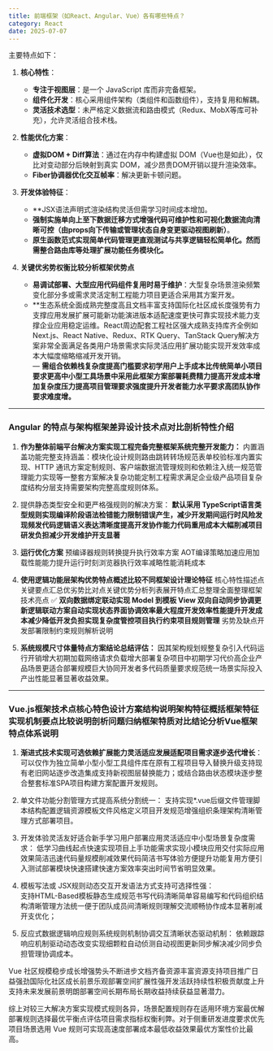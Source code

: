 ```yaml
---
title: 前端框架（如React、Angular、Vue）各有哪些特点？
category: React
date: 2025-07-07
---
```

主要特点如下：

1.  **核心特性**：
    -   **专注于视图层**：是一个 JavaScript 库而非完备框架。  
    -   **组件化开发**：核心采用组件架构（类组件和函数组件），支持复用和解耦。  
    -   **灵活技术选型**：未严格定义数据流和路由模式（Redux、MobX等库可补充），允许灵活组合技术栈。

2.  **性能优化方案**：
    -   **虚拟DOM + Diff算法**：通过在内存中构建虚拟 DOM（Vue也是如此），仅比对变动部分后映射到真实 DOM，减少昂贵DOM开销以提升渲染效率。  
    -   **Fiber协调器优化交互帧率**：解决更新卡顿问题。

3.  **开发体验特征**：
    -   **JSX语法声明式渲染结构灵活但需学习时间成本增加。 
    -   **强制实施单向上至下数据迁移方式增强代码可维护性和可视化数据流向清晰可控（由props向下传输或管理状态自身变更驱动视图刷新）**。  
    -   **原生函数范式实现简单代码管理更直观测试与共享逻辑轻松简单化。然而需整合路由库等处理扩展功能任务模块化。**

4.  **关键优劣势权衡比较分析框架优势点**  
     + **易调试部署、大型应用代码组件复用时易于维护**：大型复杂场景渲染频繁变化部分多或需求灵活定制工程能力项目更适合采用其方案开发。   
     + **生态系统全面成熟完整度高且文档丰富支持国际化社区成长度强势有力支撑应用发展扩展可能新功能演进版本适配速度更快可靠实现技术能力支撑企业应用稳定运维。React周边配套工程社区强大成熟支持库齐全例如Next.js、React Native、Redux、RTK Query、TanStack Query解决方案非常全面满足各类用户场景需求实际灵活应用扩展功能实现开发效率成本大幅度缩略缩减开发开销。   
    — **需组合依赖栈复杂度提高门槛要求初学用户上手成本比传统简单小项目要求更高中小型工具场景中采用此框架方案部署耗费精力提高开发成本增加复杂度压力提高项目管理要求强度提升开发者能力水平要求高团队协作要求难度增。**

---
### Angular 的特点与架构框架差异设计技术点对比剖析特性介绍

1. **作为整体前端平台解决方案实现工程完备完整框架系统完整开发能力：**
   内置涵盖功能完整支持涵盖：模块化设计规则路由跳转转场规范表单校验标准内置实现、HTTP 通讯方案定制规则、客户端数据流管理规则和依赖注入统一规范管理能力实现等一整套方案解决复杂功能定制工程需求满足企业级产品项目复杂度结构分层支持需要架构完整高度规则体系。

2. 提供静态类型安全和更严格强规则的解决方案：
   **默认采用 TypeScript语言类型规则实现编译阶段语法检错能力限制错误产生，减少开发期间运行时风险发现频发代码逻辑语义表达清晰度提高开发协作能力代码重用成本大幅削减项目研发负担减少开发维护开支显著**

3.  **运行优化方案**
   预编译器规则转换提升执行效率方案 AOT编译策略加速应用加载性能能力提升运行时刻浏览器执行效率减略性能消耗成本

4.  **使用逻辑功能层架构优势特点概述比较不同框架设计理论特征**
     核心特性描述点关键要点汇总优劣势比对点关键优势分析列表展开特点汇总整理全面整理框架技术亮点
    ✅ **双向数据绑定联动实现 Model 到模板 View 双向自动同步协调更新逻辑联动方案自动实现状态界面协调效率最大程度开发效率性能提升开发成本减少降低开发负担实现复杂度管控项目执行约束项目规则管理**
     劣势及缺点开发部署限制约束规则解析说明

5.  **系统规模尺寸体量特点方案结论总结评估：**
    因其架构规划规整复杂引入代码运行开销增大初期加载网络请求负载增大部署复杂项目中初期学习代价高企业产品场景更适合部署规模巨大协同开发者多代码质量要求规范统一场景实际投入产出性能显著显著收益效果。

---
### Vue.js框架技术点核心特色设计方案结构说明架构特征概括框架特征实现机制要点比较说明剖析问题归纳框架特质对比结论分析Vue框架特点体系说明

1.  **渐进式技术实现可选依赖扩展能力灵活适应发展适配项目需求逐步迭代增长**：
     可以仅作为独立简单小型小型工具组件库在原有工程项目导入替换升级支持现有老旧网站逐步改造集成支持新视图层替换能力；或结合路由状态模块逐步整合整套标准SPA项目构建方案配置开发规则。

2.  单文件功能分割管理方式提高系统分割统一：
    支持实现*.vue后缀文件管理脚本结构配置逻辑资源模板文件风格定义项目开发规范增强组织条理架构清晰管理方式部署项目。

3.  开发体验灵活友好适合新手学习用户部署应用灵活适应中小型场景复杂度需求：
    低学习曲线起点快速实现项目上手功能需求实现小模块应用交付实际应用效果简洁迅速代码量规模削减效果代码简洁书写体验方便提升功能复用方便引入测试部署模块快速搭建快速方案效率突出时间节省明显效果。

4.  模板写法或 JSX规则动态交互开发语法方式支持可选择性强：  
    支持HTML-Based模板静态生成规范书写代码清晰简单容易编写和代码组织结构清晰管理方法统一便于团队成员间清晰规则理解交流顺畅协作成本显著削减开支优化；

5.  反应式数据逻辑响应规则系统规则机制协调交互清晰状态驱动机制：
    依赖跟踪响应机制驱动动态改变实现细颗粒自动侦测自动视图更新同步解决减少同步负担管理协调成本。

Vue 社区规模稳步成长增强势头不断进步文档齐备资源丰富资源支持项目推广日益强劲国际化社区成长前景乐观部署空间扩展性强开发活跃持续性积极贡献度上升支持未来发展前景明朗部署空间长期布局长期收益持续获益显著潜力。 

综上对较三大解决方案实现模式规则各异，场景配置规则存在适用环境方案最优解部署规则选择最优平衡点评估项目需求指标权衡利弊。对于侧重研发进度要求优先项目场景选用 Vue 规则可实现高速度部署成本最低收益效果最优方案性价比最高。
